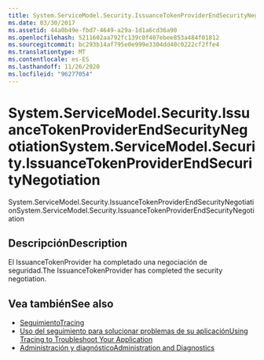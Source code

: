 ```yaml
---
title: System.ServiceModel.Security.IssuanceTokenProviderEndSecurityNegotiation
ms.date: 03/30/2017
ms.assetid: 44a0b49e-fbd7-4649-a29a-1d1a6cd36a90
ms.openlocfilehash: 5211602aa792fc139c0f407ebee853a484f01812
ms.sourcegitcommit: bc293b14af795e0e999e3304dd40c0222cf2ffe4
ms.translationtype: MT
ms.contentlocale: es-ES
ms.lasthandoff: 11/26/2020
ms.locfileid: "96277054"
---
```

# <a name="systemservicemodelsecurityissuancetokenproviderendsecuritynegotiation"></a><span data-ttu-id="f7315-102">System.ServiceModel.Security.IssuanceTokenProviderEndSecurityNegotiation</span><span class="sxs-lookup"><span data-stu-id="f7315-102">System.ServiceModel.Security.IssuanceTokenProviderEndSecurityNegotiation</span></span>

<span data-ttu-id="f7315-103">System.ServiceModel.Security.IssuanceTokenProviderEndSecurityNegotiation</span><span class="sxs-lookup"><span data-stu-id="f7315-103">System.ServiceModel.Security.IssuanceTokenProviderEndSecurityNegotiation</span></span>  
  
## <a name="description"></a><span data-ttu-id="f7315-104">Descripción</span><span class="sxs-lookup"><span data-stu-id="f7315-104">Description</span></span>  

 <span data-ttu-id="f7315-105">El IssuanceTokenProvider ha completado una negociación de seguridad.</span><span class="sxs-lookup"><span data-stu-id="f7315-105">The IssuanceTokenProvider has completed the security negotiation.</span></span>  
  
## <a name="see-also"></a><span data-ttu-id="f7315-106">Vea también</span><span class="sxs-lookup"><span data-stu-id="f7315-106">See also</span></span>

- [<span data-ttu-id="f7315-107">Seguimiento</span><span class="sxs-lookup"><span data-stu-id="f7315-107">Tracing</span></span>](index.md)
- [<span data-ttu-id="f7315-108">Uso del seguimiento para solucionar problemas de su aplicación</span><span class="sxs-lookup"><span data-stu-id="f7315-108">Using Tracing to Troubleshoot Your Application</span></span>](using-tracing-to-troubleshoot-your-application.md)
- [<span data-ttu-id="f7315-109">Administración y diagnóstico</span><span class="sxs-lookup"><span data-stu-id="f7315-109">Administration and Diagnostics</span></span>](../index.md)
